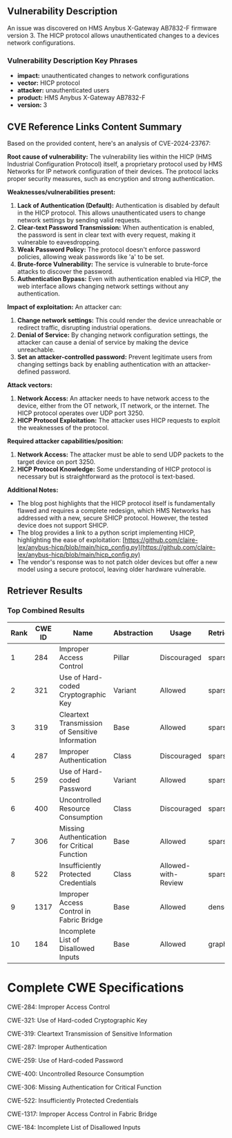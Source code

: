 ## Vulnerability Description
An issue was discovered on HMS Anybus X-Gateway AB7832-F firmware version 3. The HICP protocol allows unauthenticated changes to a devices network configurations.

### Vulnerability Description Key Phrases
- **impact:** unauthenticated changes to network configurations
- **vector:** HICP protocol
- **attacker:** unauthenticated users
- **product:** HMS Anybus X-Gateway AB7832-F
- **version:** 3

## CVE Reference Links Content Summary
Based on the provided content, here's an analysis of CVE-2024-23767:

**Root cause of vulnerability:**
The vulnerability lies within the HICP (HMS Industrial Configuration Protocol) itself, a proprietary protocol used by HMS Networks for IP network configuration of their devices. The protocol lacks proper security measures, such as encryption and strong authentication.

**Weaknesses/vulnerabilities present:**
1.  **Lack of Authentication (Default):** Authentication is disabled by default in the HICP protocol. This allows unauthenticated users to change network settings by sending valid requests.
2.  **Clear-text Password Transmission:** When authentication is enabled, the password is sent in clear text with every request, making it vulnerable to eavesdropping.
3.  **Weak Password Policy:** The protocol doesn't enforce password policies, allowing weak passwords like 'a' to be set.
4.  **Brute-force Vulnerability:** The service is vulnerable to brute-force attacks to discover the password.
5.  **Authentication Bypass:** Even with authentication enabled via HICP, the web interface allows changing network settings without any authentication.

**Impact of exploitation:**
An attacker can:
1. **Change network settings:** This could render the device unreachable or redirect traffic, disrupting industrial operations.
2. **Denial of Service:** By changing network configuration settings, the attacker can cause a denial of service by making the device unreachable.
3.  **Set an attacker-controlled password:** Prevent legitimate users from changing settings back by enabling authentication with an attacker-defined password.

**Attack vectors:**
1.  **Network Access:** An attacker needs to have network access to the device, either from the OT network, IT network, or the internet. The HICP protocol operates over UDP port 3250.
2. **HICP Protocol Exploitation:** The attacker uses HICP requests to exploit the weaknesses of the protocol.

**Required attacker capabilities/position:**
1. **Network Access:** The attacker must be able to send UDP packets to the target device on port 3250.
2. **HICP Protocol Knowledge:** Some understanding of HICP protocol is necessary but is straightforward as the protocol is text-based.

**Additional Notes:**
*   The blog post highlights that the HICP protocol itself is fundamentally flawed and requires a complete redesign, which HMS Networks has addressed with a new, secure SHICP protocol. However, the tested device does not support SHICP.
* The blog provides a link to a python script implementing HICP, highlighting the ease of exploitation: [https://github.com/claire-lex/anybus-hicp/blob/main/hicp_config.py](https://github.com/claire-lex/anybus-hicp/blob/main/hicp_config.py)
*   The vendor's response was to not patch older devices but offer a new model using a secure protocol, leaving older hardware vulnerable.

## Retriever Results

### Top Combined Results

| Rank | CWE ID | Name | Abstraction | Usage  | Retrievers | Individual Scores |
|------|--------|------|-------------|-------|------------|-------------------|
| 1 | 284 | Improper Access Control | Pillar | Discouraged | sparse | 0.040 |
| 2 | 321 | Use of Hard-coded Cryptographic Key | Variant | Allowed | sparse | 0.039 |
| 3 | 319 | Cleartext Transmission of Sensitive Information | Base | Allowed | sparse | 0.039 |
| 4 | 287 | Improper Authentication | Class | Discouraged | sparse | 0.039 |
| 5 | 259 | Use of Hard-coded Password | Variant | Allowed | sparse | 0.039 |
| 6 | 400 | Uncontrolled Resource Consumption | Class | Discouraged | sparse | 0.039 |
| 7 | 306 | Missing Authentication for Critical Function | Base | Allowed | sparse | 0.039 |
| 8 | 522 | Insufficiently Protected Credentials | Class | Allowed-with-Review | sparse | 0.038 |
| 9 | 1317 | Improper Access Control in Fabric Bridge | Base | Allowed | dense | 0.568 |
| 10 | 184 | Incomplete List of Disallowed Inputs | Base | Allowed | graph | 0.002 |



# Complete CWE Specifications

CWE-284: Improper Access Control

CWE-321: Use of Hard-coded Cryptographic Key

CWE-319: Cleartext Transmission of Sensitive Information

CWE-287: Improper Authentication

CWE-259: Use of Hard-coded Password

CWE-400: Uncontrolled Resource Consumption

CWE-306: Missing Authentication for Critical Function

CWE-522: Insufficiently Protected Credentials

CWE-1317: Improper Access Control in Fabric Bridge

CWE-184: Incomplete List of Disallowed Inputs